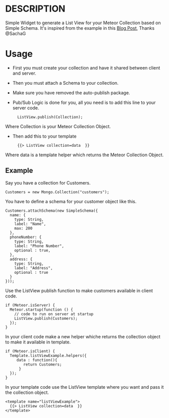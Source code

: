 # DESCRIPTION
Simple Widget to generate a List View for your Meteor Collection based on Simple Schema.
It's inspired from the example in this [Blog Post](https://www.discovermeteor.com/blog/template-level-subscriptions/), Thanks @SachaG



# Usage
* First you must create your collection and have it shared between client and server.
* Then you must attach a Schema to your collection.
* Make sure you have removed the auto-publish package.
* Pub/Sub Logic is done for you, all you need is to add this line to your server code.

        ListView.publish(Collection);

Where Collection is your Meteor Collection Object.

* Then add this to your template

        {{> ListView collection=data  }}

Where data is a template helper which returns the Meteor Collection Object.

## Example
Say you have a collection for Customers.

    Customers = new Mongo.Collection("customers");

You have to define a schema for your customer object like this.

    Customers.attachSchema(new SimpleSchema({
      name: {
        type: String,
        label: "Name",
        max: 200
      },
      phoneNumber: {
        type: String,
        label: "Phone Number",
        optional : true,
      },
      address: {
        type: String,
        label: "Address",
        optional : true
      }
    }));

Use the ListView publish function to make customers available in client code.

    if (Meteor.isServer) {
      Meteor.startup(function () {
        // code to run on server at startup
        ListView.publish(Customers);
      });
    }

In your client code make a new helper whiche returns the collection object to make it available in template.

    if (Meteor.isClient) {
      Template.listViewExample.helpers({
         data : function(){
            return Customers;
          }
      });
    }

In your template code use the ListView template where you want and pass it the collection object.

    <template name="listViewExample">
      {{> ListView collection=data  }}
    </template>


